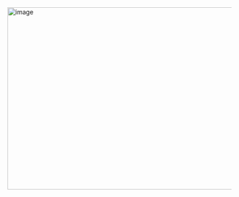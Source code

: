<img width="1509" height="410" alt="image" src="https://github.com/user-attachments/assets/8c836395-62cd-4811-be3e-39440e5b795e" />
